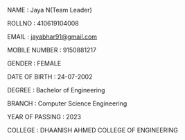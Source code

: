 NAME : Jaya N(Team Leader)

ROLLNO : 410619104008

EMAIL : jayabhar91@gmail.com

MOBILE NUMBER : 9150881217

GENDER : FEMALE

DATE OF BIRTH : 24-07-2002

DEGREE : Bachelor of Engineering

BRANCH : Computer Science Engineering

YEAR OF PASSING : 2023
 
COLLEGE : DHAANISH AHMED COLLEGE OF ENGINEERING
